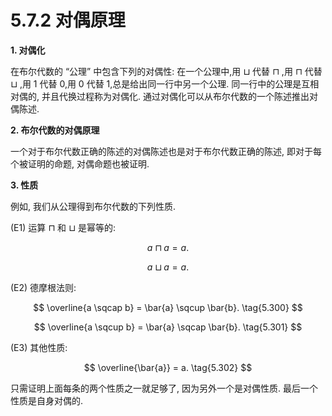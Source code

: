 # 5.7.2 对偶原理

**1. 对偶化**

在布尔代数的 “公理” 中包含下列的对偶性: 在一个公理中,用 $\sqcup$ 代替 $\sqcap$ ,用 $\sqcap$ 代替 $\sqcup$ ,用 1 代替 0,用 0 代替 1,总是给出同一行中另一个公理. 同一行中的公理是互相对偶的, 并且代换过程称为对偶化. 通过对偶化可以从布尔代数的一个陈述推出对偶陈述.

**2. 布尔代数的对偶原理**

一个对于布尔代数正确的陈述的对偶陈述也是对于布尔代数正确的陈述, 即对于每个被证明的命题, 对偶命题也被证明.

**3. 性质**

例如, 我们从公理得到布尔代数的下列性质.

(E1) 运算 $\sqcap$ 和 $\sqcup$ 是幂等的:

$$
a \sqcap  a = a. \tag{5.298}
$$

$$
a \sqcup  a = a. \tag{5.299}
$$

(E2) 德摩根法则:

$$
\overline{a \sqcap  b} = \bar{a} \sqcup  \bar{b}. \tag{5.300}
$$

$$
\overline{a \sqcup  b} = \bar{a} \sqcap  \bar{b}. \tag{5.301}
$$

(E3) 其他性质:

$$
\overline{\bar{a}} = a. \tag{5.302}
$$

只需证明上面每条的两个性质之一就足够了, 因为另外一个是对偶性质. 最后一个性质是自身对偶的.
